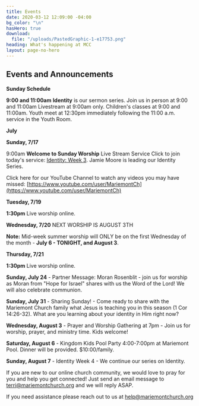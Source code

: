 ```yaml
---
title: Events
date: 2020-03-12 12:09:00 -04:00
bg_color: "\n"
hasHero: true
download:
  file: "/uploads/PastedGraphic-1-e17753.png"
heading: What's happening at MCC
layout: page-no-hero
---
```


## Events and Announcements

**Sunday Schedule**

**9:00 and 11:00am** 
**Identity** is our sermon series.  Join us in person at 9:00 and 11:00am Livestream at 9:00am only. Children's classes at 9:00 and 11:00am. Youth meet at 12:30pm immediately following the 11:00 a.m. service in the Youth Room.


**July**

**Sunday, 7/17** 

9:00am **Welcome to Sunday Worship** Live Stream Service Click to join today's service: [Identity: Week 3](https://youtu.be/iNKReVm-iEs). Jamie Moore is leading our Identity Series.

Click here for our YouTube Channel to watch any videos you may have missed:
[https://www.youtube.com/user/MariemontCh](https://www.youtube.com/user/MariemontCh)

**Tuesday, 7/19**

**1:30pm** Live worship online.

**Wednesday, 7/20** NEXT WORSHIP IS AUGUST 3TH

**Note:** Mid-week summer worship will ONLY be on the first Wednesday of the month - **July 6 - TONIGHT, and August 3**.

**Thursday, 7/21** 

**1:30pm** Live worship online.


**Sunday, July 24** - Partner Message: Moran Rosenblit - join us for worship as Moran from "Hope for Israel" shares with us the Word of the Lord! We will also celebrate communion.

**Sunday, July 31** - Sharing Sunday! - Come ready to share with the Mariemont Church family what Jesus is teaching you in this season (1 Cor 14:26-32). What are you learning about your identity in Him right now?

**Wednesday, August 3** - Prayer and Worship Gathering at 7pm - Join us for worship, prayer, and ministry time. Kids welcome!

**Saturday, August 6** - Kingdom Kids Pool Party 4:00-7:00pm at Mariemont Pool. Dinner will be provided. $10:00/family.

**Sunday, August 7** - Identity Week 4 - We continue our series on Identity.

If you are new to our online church community, we would love to pray for you and help you get connected! Just send an email message to [terri@mariemontchurch.org](http://terri@mariemontchurch.org) and we will reply ASAP.

If you need assistance please reach out to us at [help@mariemontchurch.org](http://help@mariemontchurch.org)

